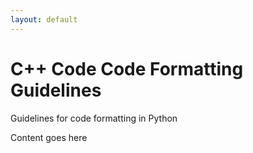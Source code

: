 ```yaml
---
layout: default
---
```


# C++ Code Code Formatting Guidelines

Guidelines for code formatting in Python

Content goes here
